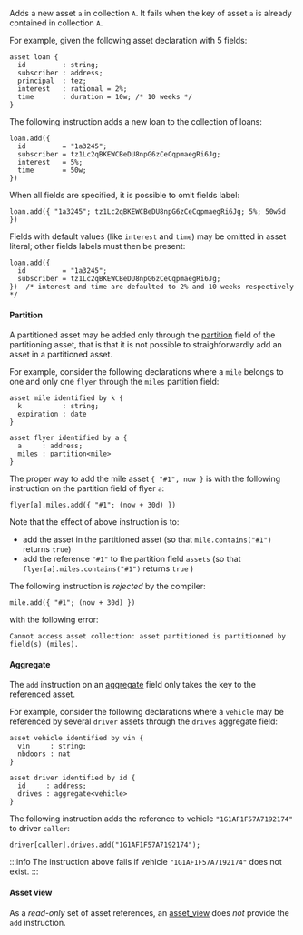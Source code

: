 Adds a new asset `a` in collection `A`. It fails when the key of asset `a` is already contained in collection `A`.

For example, given the following asset declaration with 5 fields:
```archetype
asset loan {
  id         : string;
  subscriber : address;
  principal  : tez;
  interest   : rational = 2%;
  time       : duration = 10w; /* 10 weeks */
}
```

The following instruction adds a new loan to the collection of loans:
```archetype
loan.add({
  id         = "1a3245";
  subscriber = tz1Lc2qBKEWCBeDU8npG6zCeCqpmaegRi6Jg;
  interest   = 5%;
  time       = 50w;
})
```

When all fields are specified, it is possible to omit fields label:
```archetype
loan.add({ "1a3245"; tz1Lc2qBKEWCBeDU8npG6zCeCqpmaegRi6Jg; 5%; 50w5d })
```

Fields with default values (like `interest` and `time`) may be omitted in asset literal; other fields labels must then be present:
```archetype
loan.add({
  id         = "1a3245";
  subscriber = tz1Lc2qBKEWCBeDU8npG6zCeCqpmaegRi6Jg;
})  /* interest and time are defaulted to 2% and 10 weeks respectively */
```

#### Partition

A partitioned asset may be added only through the [partition](/docs/reference/types#partition<A>) field of the partitioning asset, that is that it is not possible to straighforwardly add an asset in a partitioned asset.

For example, consider the following declarations where a `mile` belongs to one and only one `flyer` through the `miles` partition field:
```archetype
asset mile identified by k {
  k          : string;
  expiration : date
}

asset flyer identified by a {
  a     : address;
  miles : partition<mile>
}
```

The proper way to add the mile asset `{ "#1", now }` is with the following instruction on the partition field of flyer `a`:
```archetype
flyer[a].miles.add({ "#1"; (now + 30d) })
```
Note that the effect of above instruction is to:
* add the asset in the partitioned asset (so that `mile.contains("#1")` returns `true`)
* add the reference `"#1"` to the partition field `assets` (so that `flyer[a].miles.contains("#1")` returns `true` )

The following instruction is *rejected* by the compiler:
```archetype
mile.add({ "#1"; (now + 30d) })
```
with the following error:
```
Cannot access asset collection: asset partitioned is partitionned by field(s) (miles).
```

#### Aggregate

The `add` instruction on an [aggregate](/docs/reference/types#aggregate<A>) field only takes the key to the referenced asset.

For example, consider the following declarations where a `vehicle` may be referenced by several `driver` assets through the `drives` aggregate field:
```archetype
asset vehicle identified by vin {
  vin     : string;
  nbdoors : nat
}

asset driver identified by id {
  id     : address;
  drives : aggregate<vehicle>
}
```

The following instruction adds the reference to vehicle `"1G1AF1F57A7192174"` to driver `caller`:
```archetype
driver[caller].drives.add("1G1AF1F57A7192174");
```
:::info
The instruction above fails if vehicle `"1G1AF1F57A7192174"` does not exist.
:::

#### Asset view

As a *read-only* set of asset references, an [asset_view](/docs/reference/types#asset_view<A>) does *not* provide the `add` instruction.



